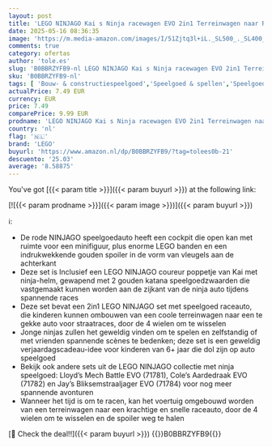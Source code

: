 ```yaml
---
layout: post
title: 'LEGO NINJAGO Kai s Ninja racewagen EVO 2in1 Terreinwagen naar Race Speelgoed Auto  Verjaardagscadeau-idee voor Jongens en Meisjes vanaf 6 Jaar 71780'
date: 2025-05-16 08:36:35
image: 'https://m.media-amazon.com/images/I/51Zjtq3l+iL._SL500_._SL400_.jpg'
comments: true
category: ofertas
author: 'tole.es'
slug: 'B0BBRZYFB9-nl LEGO NINJAGO Kai s Ninja racewagen EVO 2in1 Terreinwagen...'
sku: 'B0BBRZYFB9-nl'
tags: [ 'Bouw- & constructiespeelgoed','Speelgoed & spellen','Speelgoedbouwsets','lego','🇳🇱', ]
actualPrice: 7.49 EUR
currency: EUR
price: 7.49
comparePrice: 9.99 EUR
prodname: 'LEGO NINJAGO Kai s Ninja racewagen EVO 2in1 Terreinwagen naar Race Speelgoed Auto  Verjaardagscadeau-idee voor Jongens en Meisjes vanaf 6 Jaar 71780'
country: 'nl'
flag: '🇳🇱'
brand: 'LEGO'
buyurl: 'https://www.amazon.nl/dp/B0BBRZYFB9/?tag=tolees0b-21'
descuento: '25.03'
average: '8.58875'
---
```


You've got [{{< param title >}}]({{< param buyurl >}}) at the following link:

[![{{< param prodname >}}]({{< param image >}})]({{< param buyurl >}})

ℹ️:

- De rode NINJAGO speelgoedauto heeft een cockpit die open kan met ruimte voor een minifiguur, plus enorme LEGO banden en een indrukwekkende gouden spoiler in de vorm van vleugels aan de achterkant
- Deze set is Inclusief een LEGO NINJAGO coureur poppetje van Kai met ninja-helm, gewapend met 2 gouden katana speelgoedzwaarden die vastgemaakt kunnen worden aan de zijkant van de ninja auto tijdens spannende races
- Deze set bevat een 2in1 LEGO NINJAGO set met speelgoed raceauto, die kinderen kunnen ombouwen van een coole terreinwagen naar een te gekke auto voor straatraces, door de 4 wielen om te wisselen
- Jonge ninjas zullen het geweldig vinden om te spelen en zelfstandig of met vrienden spannende scènes te bedenken; deze set is een geweldig verjaardagscadeau-idee voor kinderen van 6+ jaar die dol zijn op auto speelgoed
- Bekijk ook andere sets uit de LEGO NINJAGO collectie met ninja speelgoed: Lloyd’s Mech Battle EVO (71781), Cole’s Aardedraak EVO (71782) en Jay’s Bliksemstraaljager EVO (71784) voor nog meer spannende avonturen
- Wanneer het tijd is om te racen, kan het voertuig omgebouwd worden van een terreinwagen naar een krachtige en snelle raceauto, door de 4 wielen om te wisselen en de spoiler weg te halen

[🛒 Check the deal!!]({{< param buyurl >}})
{{<world>}}B0BBRZYFB9{{</world>}}
